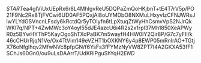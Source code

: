 $START$ea4gIViUxUEpRx6r8L4MhIgvReU5DQPaZmQoHKjbnT+tE4T7rV5p/PO21F9Nc2Rx8TjFVCwi6UD0AF5PQxjAl8oUYMDbO8NXMuLHxyvIzCFNJWRsJlwYLYdGSVncnLFsdy6kRctdQr5yTOIyfn6tLpXtuqZtWyHhCsmvVpS2NJrQkWKl7q/NPT+4ZwMWc3oY4oyl55dJE4azcU6i4R2s2x1rpl37Mh1850XeAPWyR0z5BYwHYThP5KayOgoShTXdPaBK7m5wayfH4HW0IY2Qir8P/G7c7yFII/k46cCHUrRjqN1Ve/Ox4TtVim149eVZHT1bOXKNY6y4p8EWP05mRnIrAO+TGtjX76oNfgIhqv2MfwNVc8pfpGN/f6YsFs3fFYMzNyVW8ZPT7I4A2GKXA53fF1SChJs60Gn0/ou9uLsDAArrT/UdKRiPguShYqH2$END$